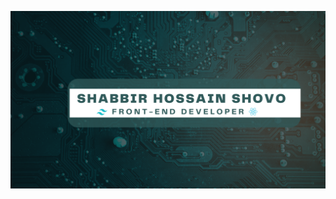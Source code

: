 ![The San Juan Mountains are beautiful!](https://github.com/shabbir303/bistro-boss-restruant-client/blob/main/src/assets/Black%20and%20White%20Bold%20Trade%20and%20Investments%20Youtube%20Banner.png)
